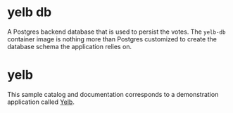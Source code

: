 # yelb db

A Postgres backend database that is used to persist the votes. The `yelb-db` container image is nothing more than Postgres customized to create the database schema the application relies on.

# yelb

This sample catalog and documentation corresponds to a demonstration application called [Yelb](https://github.com/mreferre/yelb).